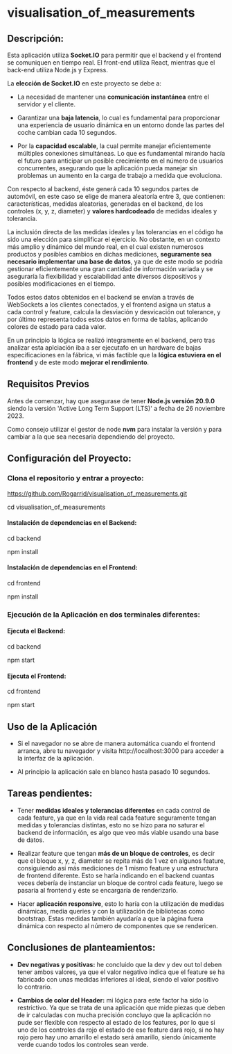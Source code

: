 # visualisation_of_measurements

## Descripción:

Esta aplicación utiliza **Socket.IO** para permitir que el backend y el frontend se comuniquen en tiempo real. El front-end utiliza React, mientras que el back-end utiliza Node.js y Express.

La **elección de Socket.IO** en este proyecto se debe a:

* La necesidad de mantener una **comunicación instantánea** entre el servidor y el cliente.

* Garantizar una **baja latencia**, lo cual es fundamental para proporcionar una experiencia de usuario dinámica en un entorno donde las partes del coche cambian cada 10 segundos.

* Por la **capacidad escalable**, la cual permite manejar eficientemente múltiples conexiones simultáneas. Lo que es fundamental mirando hacía el futuro para anticipar un posible crecimiento en el número de usuarios concurrentes, asegurando que la aplicación pueda manejar sin problemas un aumento en la carga de trabajo a medida que evoluciona.

Con respecto al backend, éste generá cada 10 segundos partes de automóvil, en este caso se elige de manera aleatoría entre 3, que contienen: características, medidas aleatorias, generadas en el backend, de los controles (x, y, z, diameter) y **valores hardcodeado** de medidas ideales y tolerancia.

La inclusión directa de las medidas ideales y las tolerancias en el código ha sido una elección para simplificar el ejercicio. No obstante, en un contexto más amplio y dinámico del mundo real, en el cual existen numerosos productos y posibles cambios en dichas mediciones, **seguramente sea necesario implementar una base de datos**, ya que de este modo se podría gestionar eficientemente una gran cantidad de información variada y se aseguraría la flexibilidad y escalabilidad ante diversos dispositivos y posibles modificaciones en el tiempo.

Todos estos datos obtenidos en el backend se envían a través de WebSockets a los clientes conectados, y el frontend asigna un status a cada control y feature, calcula la desviación y desvicación out tolerance, y por último representa  todos estos datos en forma de tablas, aplicando colores de estado para cada valor.

En un principio la lógica se realizó integramente en el backend, pero tras analizar esta aplciación iba a ser ejecutafo en un hardware de bajas especificaciones en la fábrica, vi más factible que la **lógica estuviera en el frontend** y de este modo **mejorar el rendimiento**.

## Requisitos Previos

Antes de comenzar, hay que asegurase de tener **Node.js versión 20.9.0** siendo la versión 'Active Long Term Support (LTS)' a fecha de 26 noviembre 2023.

Como consejo utilizar el gestor de node **nvm** para instalar la versión y para cambiar a la que sea necesaria dependiendo del proyecto.

## Configuración del Proyecto:

### Clona el repositorio y entrar a proyecto:

https://github.com/Rogarrid/visualisation_of_measurements.git

cd visualisation_of_measurements

#### Instalación de dependencias en el Backend:

cd backend

npm install

#### Instalación de dependencias en el Frontend:

cd frontend

npm install

### Ejecución de la Aplicación en dos terminales diferentes:

#### Ejecuta el Backend:

cd backend

npm start

#### Ejecuta el Frontend:

cd frontend

npm start

## Uso de la Aplicación

* Si el navegador no se abre de manera automática cuando el frontend arranca, abre tu navegador y visita http://localhost:3000 para acceder a la interfaz de la aplicación.

* Al principio la aplicación sale en blanco hasta pasado 10 segundos.

## Tareas pendientes:

* Tener **medidas ideales y tolerancias diferentes** en cada control de cada feature, ya que en la vida real cada feature seguramente tengan medidas y tolerancias distintas, esto no se hizo para no saturar el backend de información, es algo que veo más viable usando una base de datos.

* Realizar feature que tengan **más de un bloque de controles**, es decir que el bloque x, y, z, diameter se repita más de 1 vez en algunos feature, consiguiendo así más mediciones de 1 mismo feature y una estructura de frontend diferente. Esto se haría indicando en el backend cuantas veces debería de instanciar un bloque de control cada feature, luego se pasaría al frontend y éste se encargaría de renderizarlo.

* Hacer **aplicación responsive**, esto lo haría con la utilización de medidas dinámicas, media queries y con la utilización de bibliotecas como bootstrap. Estas medidas también ayudaría a que la página fuera dinámica con respecto al número de componentes que se rendericen.

## Conclusiones de planteamientos:

* **Dev negativas y positivas:** he concluido que la dev y dev out tol deben tener ambos valores, ya que el valor negativo indica que el feature se ha fabricado con unas medidas inferiores al ideal, siendo el valor positivo lo contrario.

* **Cambios de color del Header:** mi lógica para este factor ha sido lo restrictivo. Ya que se trata de una aplicación que mide piezas que deben de ir calculadas con mucha precisión concluyo que la aplicación no pude ser flexible con respecto al estado de los features, por lo que si uno de los controles da rojo el estado de ese feature dará rojo, si no hay rojo pero hay uno amarillo el estado será amarillo, siendo únicamente verde cuando todos los controles sean verde.




